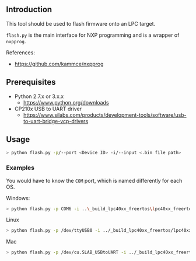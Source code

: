 ## Introduction

This tool should be used to flash firmware onto an LPC target.

`flash.py` is the main interface for NXP programming and is a wrapper of `nxpprog`.

References:
- https://github.com/kammce/nxpprog

## Prerequisites

- Python 2.7.x or 3.x.x
    - https://www.python.org/downloads
- CP210x USB to UART driver
    - https://www.silabs.com/products/development-tools/software/usb-to-uart-bridge-vcp-drivers

## Usage

```bash
> python flash.py -p/--port <Device ID> -i/--input <.bin file path>
```

### Examples

You would have to know the `COM` port, which is named differently for each OS.

Windows:

```bash
> python flash.py -p COM6 -i ..\_build_lpc40xx_freertos\lpc40xx_freertos.bin
```

Linux
```bash
> python flash.py -p /dev/ttyUSB0 -i ../_build_lpc40xx_freertos/lpc40xx_freertos.bin
```

Mac
```bash
> python flash.py -p /dev/cu.SLAB_USBtoUART -i ../_build_lpc40xx_freertos/lpc40xx_freertos.bin
```
